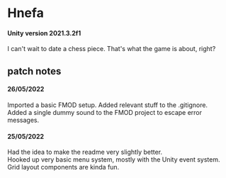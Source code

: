 # Hnefa

#### Unity version 2021.3.2f1

I can't wait to date a chess piece. That's what the game is about, right?

## patch notes

#### 26/05/2022

Imported a basic FMOD setup. Added relevant stuff to the .gitignore.\
Added a single dummy sound to the FMOD project to escape error messages.

#### 25/05/2022
Had the idea to make the readme very slightly better.\
Hooked up very basic menu system, mostly with the Unity event system.\
Grid layout components are kinda fun.
